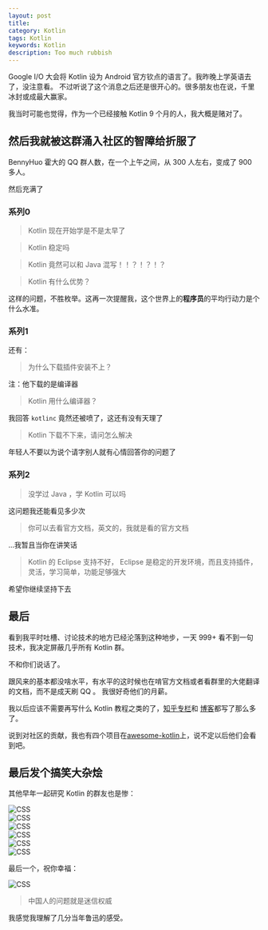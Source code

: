 ```yaml
---
layout: post
title: 
category: Kotlin
tags: Kotlin
keywords: Kotlin
description: Too much rubbish
---
```


Google I/O 大会将 Kotlin 设为 Android 官方钦点的语言了。我昨晚上学英语去了，没注意看。
不过听说了这个消息之后还是很开心的。很多朋友也在说，千里冰封或成最大赢家。

我当时可能也觉得，作为一个已经接触 Kotlin 9 个月的人，我大概是赌对了。

## 然后我就被这群涌入社区的智障给折服了

BennyHuo 霍大的 QQ 群人数，在一个上午之间，从 300 人左右，变成了 900 多人。

然后充满了

### 系列0

> Kotlin 现在开始学是不是太早了

> Kotlin 稳定吗

> Kotlin 竟然可以和 Java 混写！！？！？！？

> Kotlin 有什么优势？

这样的问题，不胜枚举。这再一次提醒我，这个世界上的**程序员**的平均行动力是个什么水准。

### 系列1

还有：

> 为什么下载插件安装不上？

注：他下载的是编译器

> Kotlin 用什么编译器？

我回答 `kotlinc` 竟然还被喷了，这还有没有天理了

> Kotlin 下载不下来，请问怎么解决

年轻人不要以为说个请字别人就有心情回答你的问题了

### 系列2

> 没学过 Java ，学 Kotlin 可以吗

这问题我还能看见多少次

> 你可以去看官方文档，英文的，我就是看的官方文档

...我暂且当你在讲笑话

> Kotlin 的 Eclipse 支持不好， Eclipse 是稳定的开发环境，而且支持插件，灵活，学习简单，功能足够强大

希望你继续坚持下去

## 最后

看到我平时吐槽、讨论技术的地方已经沦落到这种地步，一天 999\+ 看不到一句技术，我决定屏蔽几乎所有 Kotlin 群。

不和你们说话了。

跟风来的基本都没啥水平，有水平的这时候也在啃官方文档或者看群里的大佬翻译的文档，而不是成天刷 QQ 。
我很好奇他们的月薪。

我以后应该不需要再写什么 Kotlin 教程之类的了，[知乎专栏](https://zhuanlan.zhihu.com/ice1k)和
[博客](http://ice1000.org/categories/#Kotlin)都写了那么多了。

说到对社区的贡献，我也有四个项目在[awesome-kotlin](https://kotlin.link/?q=ice)上，说不定以后他们会看到吧。

## 最后发个搞笑大杂烩

其他早年一起研究 Kotlin 的群友也是惨：

![CSS](https://coding.net/u/ice1000/p/Images/git/raw/master/blog-img/15/0.jpg)<br/>
![CSS](https://coding.net/u/ice1000/p/Images/git/raw/master/blog-img/15/1.jpg)<br/>
![CSS](https://coding.net/u/ice1000/p/Images/git/raw/master/blog-img/15/2.jpg)<br/>
![CSS](https://coding.net/u/ice1000/p/Images/git/raw/master/blog-img/15/3.jpg)<br/>
![CSS](https://coding.net/u/ice1000/p/Images/git/raw/master/blog-img/15/4.jpg)<br/>
![CSS](https://coding.net/u/ice1000/p/Images/git/raw/master/blog-img/15/5.jpg)<br/>


最后一个，祝你幸福：

![CSS](https://coding.net/u/ice1000/p/Images/git/raw/master/blog-img/15/6.jpg)

> 中国人的问题就是迷信权威

我感觉我理解了几分当年鲁迅的感受。
